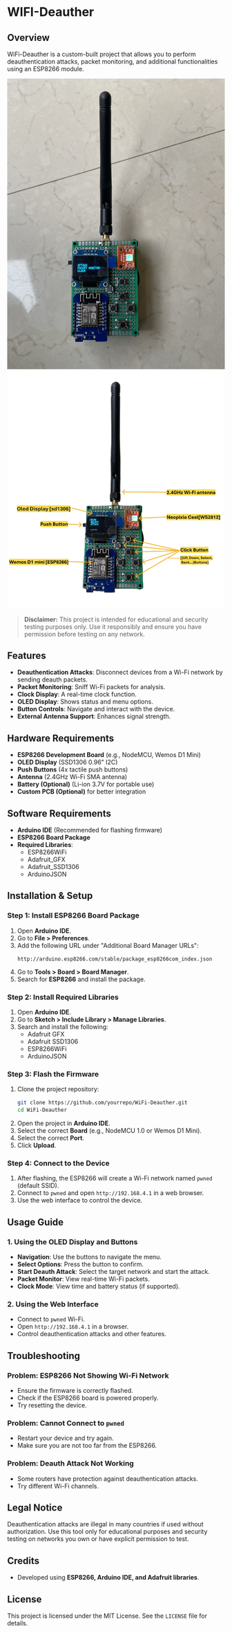 # WIFI-Deauther



## Overview
WiFi-Deauther is a custom-built project that allows you to perform deauthentication attacks, packet monitoring, and additional functionalities using an ESP8266 module.



![WiFi-Deauther Front View](https://github.com/balwantyadav1/WIFI-Deauther/blob/main/image/WiFiDeauther.jpg)
![WiFi-Deauther Side View](https://github.com/balwantyadav1/WIFI-Deauther/blob/main/image/WiFiDeautherName.JPG)

> **Disclaimer:** This project is intended for educational and security testing purposes only. Use it responsibly and ensure you have permission before testing on any network.

## Features
- **Deauthentication Attacks**: Disconnect devices from a Wi-Fi network by sending deauth packets.
- **Packet Monitoring**: Sniff Wi-Fi packets for analysis.
- **Clock Display**: A real-time clock function.
- **OLED Display**: Shows status and menu options.
- **Button Controls**: Navigate and interact with the device.
- **External Antenna Support**: Enhances signal strength.

## Hardware Requirements
- **ESP8266 Development Board** (e.g., NodeMCU, Wemos D1 Mini)
- **OLED Display** (SSD1306 0.96" I2C)
- **Push Buttons** (4x tactile push buttons)
- **Antenna** (2.4GHz Wi-Fi SMA antenna)
- **Battery (Optional)** (Li-ion 3.7V for portable use)
- **Custom PCB (Optional)** for better integration

## Software Requirements
- **Arduino IDE** (Recommended for flashing firmware)
- **ESP8266 Board Package**
- **Required Libraries**:
  - ESP8266WiFi
  - Adafruit_GFX
  - Adafruit_SSD1306
  - ArduinoJSON

## Installation & Setup
### Step 1: Install ESP8266 Board Package
1. Open **Arduino IDE**.
2. Go to **File > Preferences**.
3. Add the following URL under "Additional Board Manager URLs":
   ```
   http://arduino.esp8266.com/stable/package_esp8266com_index.json
   ```
4. Go to **Tools > Board > Board Manager**.
5. Search for **ESP8266** and install the package.

### Step 2: Install Required Libraries
1. Open **Arduino IDE**.
2. Go to **Sketch > Include Library > Manage Libraries**.
3. Search and install the following:
   - Adafruit GFX
   - Adafruit SSD1306
   - ESP8266WiFi
   - ArduinoJSON

### Step 3: Flash the Firmware
1. Clone the project repository:
   ```sh
   git clone https://github.com/yourrepo/WiFi-Deauther.git
   cd WiFi-Deauther
   ```
2. Open the project in **Arduino IDE**.
3. Select the correct **Board** (e.g., NodeMCU 1.0 or Wemos D1 Mini).
4. Select the correct **Port**.
5. Click **Upload**.

### Step 4: Connect to the Device
1. After flashing, the ESP8266 will create a Wi-Fi network named `pwned` (default SSID).
2. Connect to `pwned` and open `http://192.168.4.1` in a web browser.
3. Use the web interface to control the device.

## Usage Guide
### 1. Using the OLED Display and Buttons
- **Navigation**: Use the buttons to navigate the menu.
- **Select Options**: Press the button to confirm.
- **Start Deauth Attack**: Select the target network and start the attack.
- **Packet Monitor**: View real-time Wi-Fi packets.
- **Clock Mode**: View time and battery status (if supported).

### 2. Using the Web Interface
- Connect to `pwned` Wi-Fi.
- Open `http://192.168.4.1` in a browser.
- Control deauthentication attacks and other features.

## Troubleshooting
### Problem: ESP8266 Not Showing Wi-Fi Network
- Ensure the firmware is correctly flashed.
- Check if the ESP8266 board is powered properly.
- Try resetting the device.

### Problem: Cannot Connect to `pwned`
- Restart your device and try again.
- Make sure you are not too far from the ESP8266.

### Problem: Deauth Attack Not Working
- Some routers have protection against deauthentication attacks.
- Try different Wi-Fi channels.

## Legal Notice
Deauthentication attacks are illegal in many countries if used without authorization. Use this tool only for educational purposes and security testing on networks you own or have explicit permission to test.

## Credits
- Developed using **ESP8266, Arduino IDE, and Adafruit libraries**.

## License
This project is licensed under the MIT License. See the `LICENSE` file for details.

